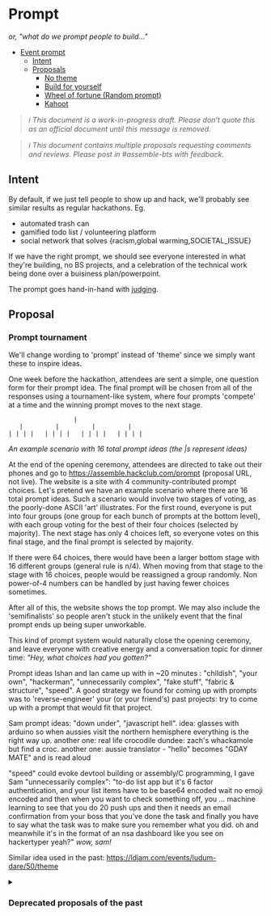 # Prompt

_or, "what do we prompt people to build..."_

- [Event prompt](#event-prompt)
  - [Intent](#intent)
  - [Proposals](#proposals)
    - [No theme](#no-theme)
    - [Build for yourself](#build-for-yourself)
    - [Wheel of fortune (Random prompt)](#wheel-of-fortune-random-prompt)
    - [Kahoot](#kahoot)

> _:information_source: This document is a work-in-progress draft. Please don't quote this as an official document until this message is removed._

> _:information_source: This document contains multiple proposals requesting comments and reviews. Please post in #assemble-bts with feedback._

## Intent

By default, if we just tell people to show up and hack, we'll probably see similar results as regular hackathons. Eg.

- automated trash can
- gamified todo list / volunteering platform
- social network that solves {racism,global warming,SOCIETAL_ISSUE}

If we have the right prompt, we should see everyone interested in what they're building, no BS projects, and a celebration of the technical work being done over a buisiness plan/powerpoint.

The prompt goes hand-in-hand with [judging](judging.md).

## Proposal


### Prompt tournament

We'll change wording to 'prompt' instead of 'theme' since we simply want these to inspire ideas.

One week before the hackathon, attendees are sent a simple, one question form for their prompt idea. The final prompt will be chosen from all of the responses using a tournament-like system, where four prompts 'compete' at a time and the winning prompt moves to the next stage.

```
                  |
   |         |         |         |
| | | |   | | | |   | | | |   | | | |
```
_An example scenario with 16 total prompt ideas (the |s represent ideas)_

At the end of the opening ceremony, attendees are directed to take out their phones and go to https://assemble.hackclub.com/prompt (proposal URL, not live). The website is a site with 4 community-contributed prompt choices. Let's pretend we have an example scenario where there are 16 total prompt ideas. Such a scenario would involve two stages of voting, as the poorly-done ASCII 'art' illustrates. For the first round, everyone is put into four groups (one group for each bunch of prompts at the bottom level), with each group voting for the best of their four choices (selected by majority). The next stage has only 4 choices left, so everyone votes on this final stage, and the final prompt is selected by majority. 

If there were 64 choices, there would have been a larger bottom stage with 16 different groups (general rule is n/4). When moving from that stage to the stage with 16 choices, people would be reassigned a group randomly. Non power-of-4 numbers can be handled by just having fewer choices sometimes.

After all of this, the website shows the top prompt. We may also include the 'semifinalists' so people aren't stuck in the unlikely event that the final prompt ends up being super unworkable.

This kind of prompt system would naturally close the opening ceremony, and leave everyone with creative energy and a conversation topic for dinner time: _"Hey, what choices had you gotten?"_

Prompt ideas Ishan and Ian came up with in ~20 minutes : "childish", "your own", "hackerman", "unnecessarily complex", "fake stuff", "fabric & structure", "speed". A good strategy we found for coming up with prompts was to 'reverse-engineer' your (or your friend's) past projects: try to come up with a prompt that would fit that project. 

Sam prompt ideas: "down under", "javascript hell". idea: glasses with arduino so when aussies visit the northern hemisphere everything is the right way up. another one: real life crocodile dundee: zach's whackamole but find a croc. another one: aussie translator - "hello" becomes "GDAY MATE" and is read aloud

"speed" could evoke devtool building or assembly/C programming, I gave Sam "unnecessarily complex": "to-do list app but it's 6 factor authentication, and your list items have to be base64 encoded wait no emoji encoded and then when you want to check something off, you ... machine learning to see that you do 20 push ups and then it needs an email confirmation from your boss that you've done the task and finally you have to say what the task was to make sure you remember what you did. oh and meanwhile it's in the format of an nsa dashboard like you see on hackertyper yeah?" _wow, sam!_

Similar idea used in the past: https://ldjam.com/events/ludum-dare/50/theme



<details>
  <summary>
    <h3>Deprecated proposals of the past</h3>
  </summary>
Peek a boo!

### No theme

This is the base case. The default. Expect more experienced hackers to get working on their own projects. Team formation is probably based on how well people pitch their idea.

Entry-level coders end up not having a direction & will probably attend a workshop or two to while trying to find a direction, so we should make sure the workshops the first night are heavily focused on actionable outcomes ("concepts of html" -> "build and host your first website in an hour").

We'll probably encounter similar pitfalls of regular hackathons, 

### Build for yourself

This theme would be a classic prompt-style theme for the event.

The intent is to guide entry-level to beginners who aren't sure where to start, while still being interesting for the most technical people.

The most technical attendees are already building things for themselves (tools, websites, homelabs, etc.), and the beginners won't get distracted by the business-plan side of things.

The intent is to address some of the issues that many hackathons run into– projects that promise too much. You [can't solve societal problems in 24 hours](https://jzhao.xyz/posts/hackathons/#prize-incentives), so this theme has built-in scope.

### Wheel of fortune (Random prompt)

Attendees are assigned random themes. Methods of distributing the theme include...

- Drawing cards from a hat
- [Wheel of fortune](https://www.amazon.com/Spinning-Wheel-Markers-Eraser-Prizes/dp/B07ZQ387P3/ref=sr_1_17?keywords=wheel+of+fortune+wheel+spinner&qid=1657994445&sprefix=wheel+of+fortune%2Caps%2C77&sr=8-17)
- [A theme generator website](http://summer.hackclub.com/ideas)
  
</details>
